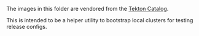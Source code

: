 The images in this folder are vendored from the
[Tekton Catalog](https://github.com/tektoncd/catalog).

This is intended to be a helper utility to bootstrap local clusters for testing
release configs.
